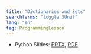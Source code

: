 ```yaml
---
title: "Dictionaries and Sets"
searchterms: "toggle 3Unit"
lang: "en"
tag: ProgrammingLesson
---
```

 <ul>
 <li class="ng-binding">Python Slides:
 <a href="PyProgrammingLessons/DictsSets.pptx">PPTX</a>,
 <a href="PyProgrammingLessons/DictsSets.pdf">PDF</a>
 </li>
 </ul>
